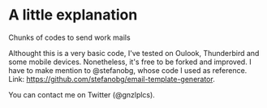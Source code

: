 # A little explanation
Chunks of codes to send work mails

Althought this is a very basic code, I've tested on Oulook, Thunderbird and some mobile devices. Nonetheless, it's free to be forked and improved.
I have to make mention to @stefanobg, whose code I used as reference. Link: https://github.com/stefanobg/email-template-generator.

You can contact me on Twitter (@gnzlplcs).
